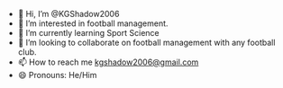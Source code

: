 - 👋 Hi, I’m @KGShadow2006
- 👀 I’m interested in football management.
- 🌱 I’m currently learning Sport Science
- 💞️ I’m looking to collaborate on football management with any football club.
- 📫 How to reach me kgshadow2006@gmail.com
- 😄 Pronouns: He/Him

<!---
KGShadow2006/KGShadow2006 is a ✨ special ✨ repository because its `README.md` (this file) appears on your GitHub profile.
You can click the Preview link to take a look at your changes.
--->
